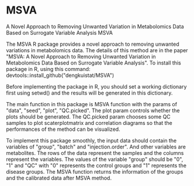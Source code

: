 # MSVA
A Novel Approach to Removing Unwanted Variation in Metabolomics Data Based on Surrogate Variable Analysis 
MSVA


The MSVA R package provides a novel approach to removing unwanted variations in metabolomics data. The details of this method are in the paper "MSVA: A Novel Approach to Removing Unwanted Variation in Metabolomics Data Based on Surrogate Variable Analysis".
To install this package in R, using this command:
            devtools::install_github("dengkuistat/MSVA")
            
            
Before implementing the package in R, you should set a working dictionary first using setwd() and the results will be generated in this dictionary.


The main function in this package is MSVA function with the params of "data", "seed", "plot", "QC.picked". The plot param controls whether the plots should be generated. The QC.picked param chooses some QC samples to plot scaterplotmatrix and correlation diagrams so that the performances of the method can be visualized.


To implement this package smoothly, the input data should contain the variables of "group", "batch" and "injection.order". And other variables are metabolites. The rows of the data represent the samples and the columns represent the variables. The values of the variable "group" should be "0", "1" and "QC" with "0" represents the control groups and "1" represents the disease groups.
The MSVA function returns the information of the groups and the calibrated data after MSVA method.
